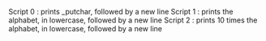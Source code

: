 Script 0 : prints _putchar, followed by a new line
Script 1 : prints the alphabet, in lowercase, followed by a new line
Script 2 : prints 10 times the alphabet, in lowercase, followed by a new line